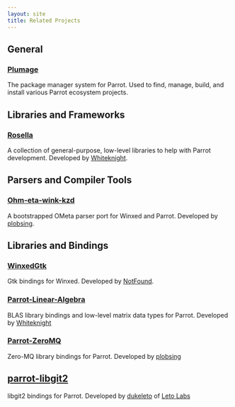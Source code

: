 ```yaml
---
layout: site
title: Related Projects
---
```


## General

### [Plumage](http://parrot.github.com/plumage)

The package manager system for Parrot. Used to find, manage, build, and
install various Parrot ecosystem projects.

## Libraries and Frameworks

### [Rosella](http://whiteknight.github.com/Rosella)

A collection of general-purpose, low-level libraries to help with Parrot
development. Developed by [Whiteknight](http://whiteknight.github.com).

## Parsers and Compiler Tools

### [Ohm-eta-wink-kzd](http://github.com/plobsing/ohm-eta-wink-kzd)

A bootstrapped OMeta parser port for Winxed and Parrot. Developed by
[plobsing](http://github.com/plobsing).

## Libraries and Bindings

### [WinxedGtk](http://github.com/NotFound/WinxedGtk)

Gtk bindings for Winxed. Developed by [NotFound](http://github.com/NotFound).

### [Parrot-Linear-Algebra](http://github.com/Whiteknight/parrot-linear-algebra)

BLAS library bindings and low-level matrix data types for Parrot.
Developed by [Whiteknight](http://whiteknight.github.com)

### [Parrot-ZeroMQ](http://github.com/plobsing/parrot-zeromq)

Zero-MQ library bindings for Parrot. Developed by
[plobsing](http://github.com/plobsing)

## [parrot-libgit2](https://github.com/letolabs/parrot-libgit2)

libgit2 bindings for Parrot. Developed by [dukeleto](http://leto.github.com) of
[Leto Labs](http://labs.leto.net)

